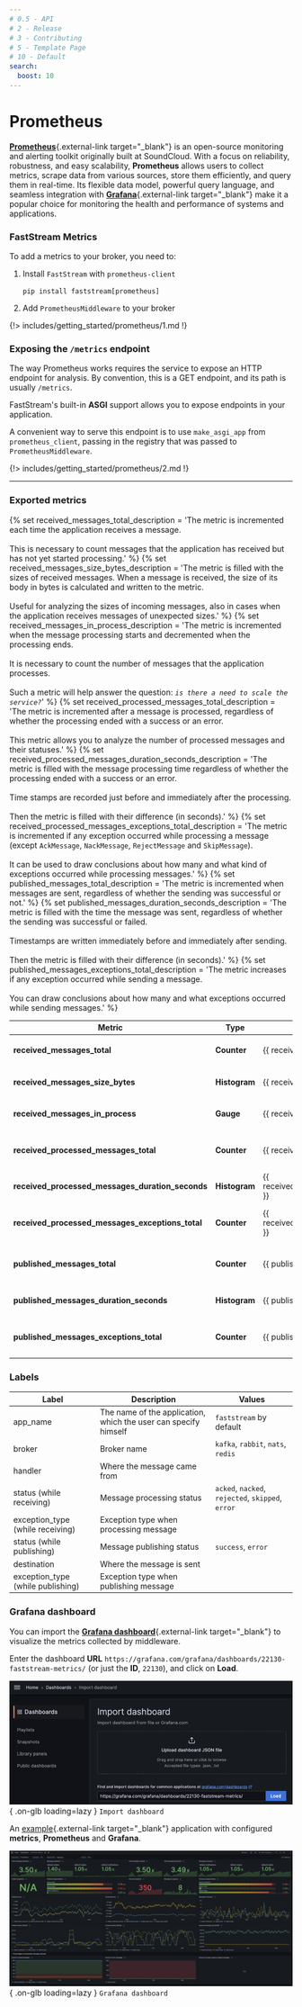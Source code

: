 ```yaml
---
# 0.5 - API
# 2 - Release
# 3 - Contributing
# 5 - Template Page
# 10 - Default
search:
  boost: 10
---
```


# Prometheus

[**Prometheus**](https://prometheus.io/){.external-link target="_blank"} is an open-source monitoring and alerting toolkit originally built at SoundCloud.
With a focus on reliability, robustness, and easy scalability, **Prometheus** allows users to collect metrics,
scrape data from various sources, store them efficiently, and query them in real-time. Its flexible data model,
powerful query language, and seamless integration with [**Grafana**](https://grafana.com/){.external-link target="_blank"} make it a popular choice for monitoring the health
and performance of systems and applications.

### FastStream Metrics

To add a metrics to your broker, you need to:

1. Install `FastStream` with `prometheus-client`

    ```shell
    pip install faststream[prometheus]
    ```

2. Add `PrometheusMiddleware` to your broker

{!> includes/getting_started/prometheus/1.md !}

### Exposing the `/metrics` endpoint
The way Prometheus works requires the service to expose an HTTP endpoint for analysis.
By convention, this is a GET endpoint, and its path is usually `/metrics`.

FastStream's built-in **ASGI** support allows you to expose endpoints in your application.

A convenient way to serve this endpoint is to use `make_asgi_app` from `prometheus_client`,
passing in the registry that was passed to `PrometheusMiddleware`.

{!> includes/getting_started/prometheus/2.md !}

---

### Exported metrics

{% set received_messages_total_description = 'The metric is incremented each time the application receives a message.<br/><br/>This is necessary to count messages that the application has received but has not yet started processing.' %}
{% set received_messages_size_bytes_description = 'The metric is filled with the sizes of received messages. When a message is received, the size of its body in bytes is calculated and written to the metric.<br/><br/>Useful for analyzing the sizes of incoming messages, also in cases when the application receives messages of unexpected sizes.' %}
{% set received_messages_in_process_description = 'The metric is incremented when the message processing starts and decremented when the processing ends.<br/><br/>It is necessary to count the number of messages that the application processes.<br/><br/>Such a metric will help answer the question: _`is there a need to scale the service?`_' %}
{% set received_processed_messages_total_description = 'The metric is incremented after a message is processed, regardless of whether the processing ended with a success or an error.<br/><br/>This metric allows you to analyze the number of processed messages and their statuses.' %}
{% set received_processed_messages_duration_seconds_description = 'The metric is filled with the message processing time regardless of whether the processing ended with a success or an error.<br/><br/>Time stamps are recorded just before and immediately after the processing.<br/><br/>Then the metric is filled with their difference (in seconds).' %}
{% set received_processed_messages_exceptions_total_description = 'The metric is incremented if any exception occurred while processing a message (except `AckMessage`, `NackMessage`, `RejectMessage` and `SkipMessage`).<br/><br/>It can be used to draw conclusions about how many and what kind of exceptions occurred while processing messages.' %}
{% set published_messages_total_description = 'The metric is incremented when messages are sent, regardless of whether the sending was successful or not.' %}
{% set published_messages_duration_seconds_description = 'The metric is filled with the time the message was sent, regardless of whether the sending was successful or failed.<br/><br/>Timestamps are written immediately before and immediately after sending.<br/><br/>Then the metric is filled with their difference (in seconds).' %}
{% set published_messages_exceptions_total_description = 'The metric increases if any exception occurred while sending a message.<br/><br/>You can draw conclusions about how many and what exceptions occurred while sending messages.' %}


| Metric                                           | Type          | Description                                                    | Labels                                                |
|--------------------------------------------------|---------------|----------------------------------------------------------------|-------------------------------------------------------|
| **received_messages_total**                      | **Counter**   | {{ received_messages_total_description }}                      | `app_name`, `broker`, `handler`                       |
| **received_messages_size_bytes**                 | **Histogram** | {{ received_messages_size_bytes_description }}                 | `app_name`, `broker`, `handler`                       |
| **received_messages_in_process**                 | **Gauge**     | {{ received_messages_in_process_description }}                 | `app_name`, `broker`, `handler`                       |
| **received_processed_messages_total**            | **Counter**   | {{ received_processed_messages_total_description }}            | `app_name`, `broker`, `handler`, `status`             |
| **received_processed_messages_duration_seconds** | **Histogram** | {{ received_processed_messages_duration_seconds_description }} | `app_name`, `broker`, `handler`                       |
| **received_processed_messages_exceptions_total** | **Counter**   | {{ received_processed_messages_exceptions_total_description }} | `app_name`, `broker`, `handler`, `exception_type`     |
| **published_messages_total**                     | **Counter**   | {{ published_messages_total_description }}                     | `app_name`, `broker`, `destination`, `status`         |
| **published_messages_duration_seconds**          | **Histogram** | {{ published_messages_duration_seconds_description }}          | `app_name`, `broker`, `destination`                   |
| **published_messages_exceptions_total**          | **Counter**   | {{ published_messages_exceptions_total_description }}          | `app_name`, `broker`, `destination`, `exception_type` |

### Labels

| Label                             | Description                                                     | Values                                            |
|-----------------------------------|-----------------------------------------------------------------|---------------------------------------------------|
| app_name                          | The name of the application, which the user can specify himself | `faststream` by default                           |
| broker                            | Broker name                                                     | `kafka`, `rabbit`, `nats`, `redis`                |
| handler                           | Where the message came from                                     |                                                   |
| status (while receiving)          | Message processing status                                       | `acked`, `nacked`, `rejected`, `skipped`, `error` |
| exception_type (while receiving)  | Exception type when processing message                          |                                                   |
| status (while publishing)         | Message publishing status                                       | `success`, `error`                                |
| destination                       | Where the message is sent                                       |                                                   |
| exception_type (while publishing) | Exception type when publishing message                          |                                                   |

### Grafana dashboard

You can import the [**Grafana dashboard**](https://grafana.com/grafana/dashboards/22130-faststream-metrics/){.external-link target="_blank"} to visualize the metrics collected by middleware.

Enter the dashboard **URL** `https://grafana.com/grafana/dashboards/22130-faststream-metrics/` (or just the **ID**, `22130`), and click on **Load**.

![HTML-page](../../../assets/img/import-dashboard.png){ .on-glb loading=lazy }
`Import dashboard`

An [example](https://github.com/draincoder/faststream-monitoring){.external-link target="_blank"} application with configured **metrics**, **Prometheus** and **Grafana**.

![HTML-page](../../../assets/img/grafana-dashboard.png){ .on-glb loading=lazy }
`Grafana dashboard`
